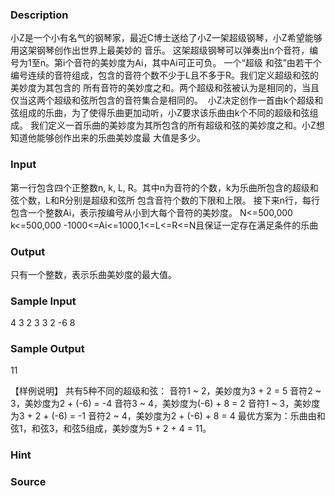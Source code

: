 
### Description
小Z是一个小有名气的钢琴家，最近C博士送给了小Z一架超级钢琴，小Z希望能够用这架钢琴创作出世界上最美妙的
音乐。 这架超级钢琴可以弹奏出n个音符，编号为1至n。第i个音符的美妙度为Ai，其中Ai可正可负。 一个“超级
和弦”由若干个编号连续的音符组成，包含的音符个数不少于L且不多于R。我们定义超级和弦的美妙度为其包含的
所有音符的美妙度之和。两个超级和弦被认为是相同的，当且仅当这两个超级和弦所包含的音符集合是相同的。 
小Z决定创作一首由k个超级和弦组成的乐曲，为了使得乐曲更加动听，小Z要求该乐曲由k个不同的超级和弦组成。
我们定义一首乐曲的美妙度为其所包含的所有超级和弦的美妙度之和。小Z想知道他能够创作出来的乐曲美妙度最
大值是多少。
### Input

第一行包含四个正整数n, k, L, R。其中n为音符的个数，k为乐曲所包含的超级和弦个数，L和R分别是超级和弦所
包含音符个数的下限和上限。 接下来n行，每行包含一个整数Ai，表示按编号从小到大每个音符的美妙度。
N<=500,000
k<=500,000
-1000<=Ai<=1000,1<=L<=R<=N且保证一定存在满足条件的乐曲

### Output
只有一个整数，表示乐曲美妙度的最大值。
### Sample Input
4 3 2 3
3
2
-6
8
### Sample Output
11

【样例说明】
共有5种不同的超级和弦：
音符1 ~ 2，美妙度为3 + 2 = 5 
音符2 ~ 3，美妙度为2 + (-6) = -4 
音符3 ~ 4，美妙度为(-6) + 8 = 2 
音符1 ~ 3，美妙度为3 + 2 + (-6) = -1 
音符2 ~ 4，美妙度为2 + (-6) + 8 = 4 
最优方案为：乐曲由和弦1，和弦3，和弦5组成，美妙度为5 + 2 + 4 = 11。
### Hint


### Source
